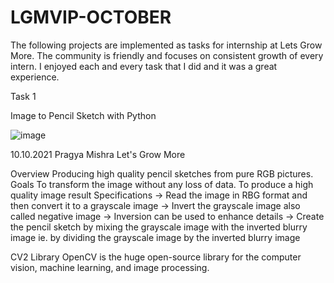 # LGMVIP-OCTOBER
The following projects are implemented as tasks for internship at Lets Grow More. The community is friendly and focuses on consistent growth of every intern. I enjoyed each and every task that I did and it was a great experience.

Task 1

Image to Pencil Sketch with Python

![image](https://user-images.githubusercontent.com/54955956/139484002-3a6e57c9-3f69-401e-bf0d-fa1ca5562e28.png)

10.10.2021
Pragya Mishra
Let's Grow More


Overview
Producing high quality pencil sketches from pure RGB  pictures.
Goals
To transform the image without any loss of data.
To produce a high quality image result
Specifications
-> Read the image in RBG format and then convert it to a grayscale image
-> Invert the grayscale image also called negative image
-> Inversion can be used to enhance details
-> Create the pencil sketch by mixing the grayscale image with the inverted blurry image ie. by dividing the grayscale image by the inverted blurry image

CV2 Library
OpenCV is the huge open-source library for the computer vision, machine learning, and image processing.




